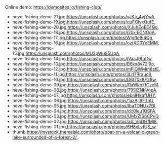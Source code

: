 Online demo: https://demosites.io/fishing-club/



- neve-fishing-demo-21.jpg,https://unsplash.com/photos/yJKb_4vjYwA,
- neve-fishing-demo-19.jpg,https://unsplash.com/photos/quFGlyxQufE,
- neve-fishing-demo-20.jpg,https://unsplash.com/photos/XJuhZqEE4Go,
- neve-fishing-demo-18.jpg,https://unsplash.com/photos/j2bxiEGNGgA,
- neve-fishing-demo-17.jpg,https://unsplash.com/photos/Wlpfte9l4Qg,
- neve-fishing-demo-16.jpg,https://unsplash.com/photos/qztXD0YoEMM,
- neve-fishing-demo-15.jpg,https://unsplash.com/photos/MU2pWu95UqA,
- neve-fishing-demo-14.jpg,https://unsplash.com/photos/jVaaJ9tbffw,
- neve-fishing-demo-13.jpg,https://unsplash.com/photos/B6kx8v72j9o,
- neve-fishing-demo-12.jpg,https://unsplash.com/photos/mFjQWMm8stE,
- neve-fishing-demo-11.jpg,https://unsplash.com/photos/3Lrl7Rrauc8,
- neve-fishing-demo-10.jpg,https://unsplash.com/photos/D6t70k8F28w,
- neve-fishing-demo-09.jpg,https://unsplash.com/photos/RaWkh7fCzcM,
- neve-fishing-demo-08.jpg,https://unsplash.com/photos/799IZNkVopA,
- neve-fishing-demo-07.jpg,https://unsplash.com/photos/ebnlHkqfUHY,
- neve-fishing-demo-06.jpg,https://unsplash.com/photos/1azAjl8FTnU,
- neve-fishing-demo-05.jpg,https://unsplash.com/photos/IbaTONUx7BI,
- neve-fishing-demo-04.jpg,https://unsplash.com/photos/dc0leu1QSFA,
- neve-fishing-demo-03.jpg,https://unsplash.com/photos/UMxZIS6CPvQ,
- neve-fishing-demo-02.jpg,https://unsplash.com/photos/aG_VpDHfMj8,
- neve-fishing-demo-01.jpg,https://unsplash.com/photos/6H8xLvtUS_w,
- thumb,https://mystock.themeisle.com/photo/boat-on-a-volcanic-green-lake-surrounded-of-a-forest-2/,
